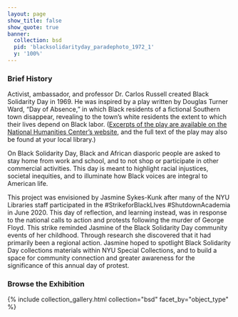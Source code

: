 ```yaml
---
layout: page
show_title: false
show_quote: true
banner:
  collection: bsd
  pid: 'blacksolidarityday_paradephoto_1972_1'
  y: '100%'
---
```

### Brief History

Activist, ambassador, and professor Dr. Carlos Russell created Black Solidarity Day in 1969. He was inspired by a play written by Douglas Turner Ward, “Day of Absence,” in which Black residents of a fictional Southern town disappear, revealing to the town’s white residents the extent to which their lives depend on Black labor. ([Excerpts of the play are available on the National Humanities Center’s website](http://nationalhumanitiescenter.org/pds/maai3/protest/text12/warddayofabsence.pdf), and the full text of the play may also be found at your local library.)


On Black Solidarity Day, Black and African diasporic people are asked to stay home from work and school, and to not shop or participate in other commercial activities. This day is meant to highlight racial injustices, societal inequities, and to illuminate how Black voices are integral to American life.  

This project was envisioned by Jasmine Sykes-Kunk after many of the NYU Libraries staff participated in the #StrikeforBlackLIves #ShutdownAcademia in June 2020. This day of reflection, and learning instead, was in response to the national calls to action and protests following the murder of George Floyd. This strike reminded Jasmine of the Black Solidarity Day community events of her childhood. Through research she discovered that it had primarily been a regional action. Jasmine hoped to spotlight Black Solidarity Day collections materials within NYU Special Collections, and to build a space for community connection and greater awareness for the significance of this annual day of protest.

### Browse the Exhibition

{% include collection_gallery.html collection="bsd" facet_by="object_type" %}
